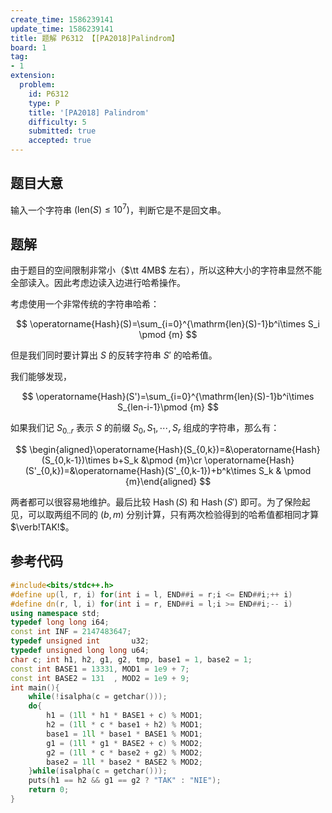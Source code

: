 ```yaml
---
create_time: 1586239141
update_time: 1586239141
title: 题解 P6312 【[PA2018]Palindrom】
board: 1
tag:
- 1
extension:
  problem:
    id: P6312
    type: P
    title: '[PA2018] Palindrom'
    difficulty: 5
    submitted: true
    accepted: true
---
```

## 题目大意

输入一个字符串 $\left({\mathrm{len}(S)}\le10^7\right)$，判断它是不是回文串。

## 题解

由于题目的空间限制非常小（$\tt 4MB$ 左右），所以这种大小的字符串显然不能全部读入。因此考虑边读入边进行哈希操作。

考虑使用一个非常传统的字符串哈希：

$$
\operatorname{Hash}(S)=\sum_{i=0}^{\mathrm{len}(S)-1}b^i\times S_i \pmod {m}
$$

但是我们同时要计算出 $S$ 的反转字符串 $S'$ 的哈希值。

我们能够发现，

$$
\operatorname{Hash}(S')=\sum_{i=0}^{\mathrm{len}(S)-1}b^i\times S_{len-i-1}\pmod {m}
$$

如果我们记 $S_{0..r}$ 表示 $S$ 的前缀 $S_0,S_1,\cdots,S_r$ 组成的字符串，那么有：

$$
\begin{aligned}\operatorname{Hash}(S_{0,k})=&\operatorname{Hash}(S_{0,k-1})\times b+S_k &\pmod {m}\cr \operatorname{Hash}(S'_{0,k})=&\operatorname{Hash}(S'_{0,k-1})+b^k\times S_k & \pmod {m}\end{aligned}
$$

两者都可以很容易地维护。最后比较 $\operatorname{Hash}(S)$ 和 $\operatorname{Hash}(S')$ 即可。为了保险起见，可以取两组不同的 $(b,m)$ 分别计算，只有两次检验得到的哈希值都相同才算 $\verb!TAK!$。

## 参考代码

```cpp
#include<bits/stdc++.h>
#define up(l, r, i) for(int i = l, END##i = r;i <= END##i;++ i)
#define dn(r, l, i) for(int i = r, END##i = l;i >= END##i;-- i)
using namespace std;
typedef long long i64;
const int INF = 2147483647;
typedef unsigned int       u32;
typedef unsigned long long u64;
char c; int h1, h2, g1, g2, tmp, base1 = 1, base2 = 1;
const int BASE1 = 13331, MOD1 = 1e9 + 7;
const int BASE2 = 131  , MOD2 = 1e9 + 9;
int main(){
    while(!isalpha(c = getchar()));
    do{
        h1 = (1ll * h1 * BASE1 + c) % MOD1;
        h2 = (1ll * c * base1 + h2) % MOD1;
        base1 = 1ll * base1 * BASE1 % MOD1;
        g1 = (1ll * g1 * BASE2 + c) % MOD2;
        g2 = (1ll * c * base2 + g2) % MOD2;
        base2 = 1ll * base2 * BASE2 % MOD2;
    }while(isalpha(c = getchar()));
    puts(h1 == h2 && g1 == g2 ? "TAK" : "NIE");
    return 0;
}
```

